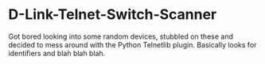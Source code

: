 # D-Link-Telnet-Switch-Scanner
Got bored looking into some random devices, stubbled on these and decided to mess around with the Python Telnetlib plugin. Basically looks for identifiers and blah blah blah. 

